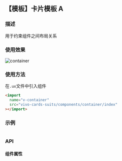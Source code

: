 ## 【模板】卡片模板 A

### 描述

用于约束组件之间布局关系

### 使用效果

![container]()

### 使用方法

在`.ux`文件中引入组件

```html
<import
  name="v-container"
  src="vivo-cards-suits/components/container/index"
></import>
```

### 示例

```html

```

### API

#### 组件属性
